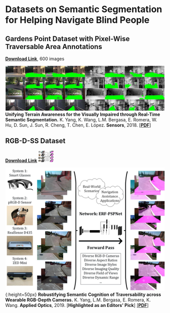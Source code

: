 # Datasets on Semantic Segmentation for Helping Navigate Blind People

## Gardens Point Dataset with Pixel-Wise Traversable Area Annotations
[**Download Link**](https://drive.google.com/file/d/1YDphc00nIeC9-x-JbiQ-gQ2cFv2LFiD0/view?usp=sharing), 600 images

![Example segmentation](gardens_traversability.jpg?raw=true "Example segmentation")
**Unifying Terrain Awareness for the Visually Impaired through Real-Time Semantic Segmentation.**
K. Yang, K. Wang, L.M. Bergasa, E. Romera, W. Hu, D. Sun, J. Sun, R. Cheng, T. Chen, E. López.
**Sensors**, 2018.
[[**PDF**]](https://www.mdpi.com/1424-8220/18/5/1506/pdf)

## RGB-D-SS Dataset
[**Download Link**](https://drive.google.com/file/d/1QcSBWDkQ1qeljWsVHbtvV3xMhBhEL5a6/view?usp=sharing)
<img src="https://github.com/elnino9ykl/SS4Blind/blob/master/rgbdss.jpg" width="48">


![Example segmentation](rgbdss.jpg?raw=true "Example segmentation"){:height=50px}
**Robustifying Semantic Cognition of Traversability across Wearable RGB-Depth Cameras.**
K. Yang, L.M. Bergasa, E. Romera, K. Wang.
**Applied Optics**, 2019.
[**Highlighted as an Editors' Pick**]
[[**PDF**]](http://www.robesafe.uah.es/personal/bergasa/papers/ao2019_kailun1.pdf)
